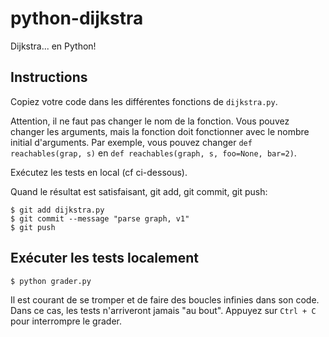 # python-dijkstra

Dijkstra... en Python!


## Instructions

Copiez votre code dans les différentes fonctions de `dijkstra.py`.

Attention, il ne faut pas changer le nom de la fonction. Vous pouvez changer les arguments,
mais la fonction doit fonctionner avec le nombre initial d'arguments. Par exemple, vous
pouvez changer `def reachables(grap, s)` en `def reachables(graph, s, foo=None, bar=2)`.

Exécutez les tests en local (cf ci-dessous).

Quand le résultat est satisfaisant, git add, git commit, git push:

```shell
$ git add dijkstra.py
$ git commit --message "parse graph, v1"
$ git push
```

## Exécuter les tests localement

```shell
$ python grader.py
```

Il est courant de se tromper et de faire des boucles infinies dans son code. Dans ce cas,
les tests n'arriveront jamais "au bout". Appuyez sur `Ctrl + C` pour interrompre le grader.
